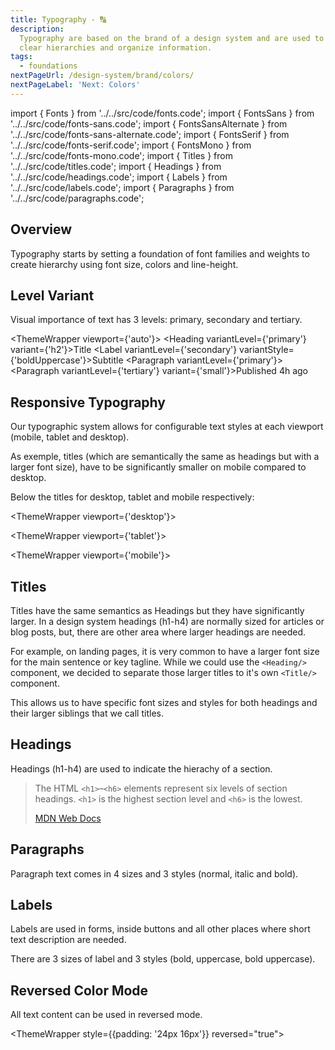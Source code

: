```yaml
---
title: Typography - 🔠
description:
  Typography are based on the brand of a design system and are used to create
  clear hierarchies and organize information.
tags:
  - foundations
nextPageUrl: /design-system/brand/colors/
nextPageLabel: 'Next: Colors'
---
```


<!-- CODE IMPORTS -->

<!-- prettier-ignore -->
import { Fonts } from '../../src/code/fonts.code';
import { FontsSans } from '../../src/code/fonts-sans.code';
import { FontsSansAlternate } from '../../src/code/fonts-sans-alternate.code';
import { FontsSerif } from '../../src/code/fonts-serif.code';
import { FontsMono } from '../../src/code/fonts-mono.code';
import { Titles } from '../../src/code/titles.code';
import { Headings } from '../../src/code/headings.code';
import { Labels } from '../../src/code/labels.code';
import { Paragraphs } from '../../src/code/paragraphs.code';

<!-- END CODE IMPORTS -->

<DocHeader props={props}/>

## Overview

Typography starts by setting a foundation of font families and weights to create
hierarchy using font size, colors and line-height.

## Level Variant

Visual importance of text has 3 levels: primary, secondary and tertiary.

<!-- prettier-ignore -->
<ThemeWrapper viewport={'auto'}> 
  <Heading variantLevel={'primary'} variant={'h2'}>Title</Heading>
  <Label variantLevel={'secondary'} variantStyle={'boldUppercase'}>Subtitle</Label>
  <Paragraph variantLevel={'primary'}><Lorenipsum/></Paragraph>
  <Paragraph variantLevel={'tertiary'} variant={'small'}>Published 4h ago</Paragraph>
</ThemeWrapper>

## Responsive Typography

Our typographic system allows for configurable text styles at each viewport
(mobile, tablet and desktop).

As exemple, titles (which are semantically the same as headings but with a
larger font size), have to be significantly smaller on mobile compared to
desktop.

Below the titles for desktop, tablet and mobile respectively:

<!-- prettier-ignore -->
<ThemeWrapper viewport={'desktop'}>
  <Titles/>
</ThemeWrapper>

<!-- prettier-ignore -->
<ThemeWrapper viewport={'tablet'}>
  <Titles/>
</ThemeWrapper>

<!-- prettier-ignore -->
<ThemeWrapper viewport={'mobile'}>
  <Titles/>
</ThemeWrapper>

## Titles

Titles have the same semantics as Headings but they have significantly larger.
In a design system headings (h1-h4) are normally sized for articles or blog
posts, but, there are other area where larger headings are needed.

<!-- prettier-ignore -->
<ThemeWrapper> 
  <Titles/>
</ThemeWrapper>

For example, on landing pages, it is very common to have a larger font size for
the main sentence or key tagline. While we could use the `<Heading/>` component,
we decided to separate those larger titles to it's own `<Title/>` component.

This allows us to have specific font sizes and styles for both headings and
their larger siblings that we call titles.

## Headings

Headings (h1-h4) are used to indicate the hierachy of a section.

<!-- prettier-ignore -->
<ThemeWrapper>
  <Headings/>
</ThemeWrapper>

> The HTML `<h1>`–`<h6>` elements represent six levels of section headings.
> `<h1>` is the highest section level and `<h6>` is the lowest.
>
> [MDN Web Docs](https://developer.mozilla.org/en-US/docs/Web/HTML/Element/Heading_Elements)

## Paragraphs

Paragraph text comes in 4 sizes and 3 styles (normal, italic and bold).

<!-- prettier-ignore -->
<ThemeWrapper>
  <Paragraphs/>
</ThemeWrapper>

## Labels

<!-- prettier-ignore -->
<ThemeWrapper>
  <Labels/>
</ThemeWrapper>

Labels are used in forms, inside buttons and all other places where short text
description are needed.

There are 3 sizes of label and 3 styles (bold, uppercase, bold uppercase).

## Reversed Color Mode

All text content can be used in reversed mode.

<!-- prettier-ignore -->
<ThemeWrapper style={{padding: '24px 16px'}} reversed="true">
  <Titles/>
  <Headings/>
  <Labels/>
  <Paragraphs/>
</ThemeWrapper>
